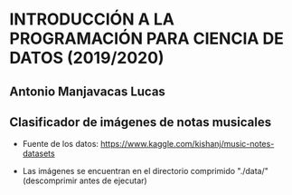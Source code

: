 
# INTRODUCCIÓN A LA PROGRAMACIÓN PARA CIENCIA DE DATOS (2019/2020)

## Antonio Manjavacas Lucas

## Clasificador de imágenes de notas musicales

* Fuente de los datos: https://www.kaggle.com/kishanj/music-notes-datasets

* Las imágenes se encuentran en el directorio comprimido "./data/" (descomprimir antes de ejecutar)
